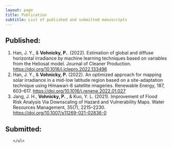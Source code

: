 ```yaml
---
layout: page
title: Publication
subtitle: List of published and submitted manuscripts
---
```

<div class="content">
	<h2>Published:</h2>
	<ol>
        <li>
		Han, J. Y., & <strong>Vohnicky, P.</strong>. (2022). Estimation of global and diffuse horizontal irradiance by machine learning techniques based on variables from the Heliosat model. Journal of Cleaner Production. <a href="https://doi.org/10.1016/j.jclepro.2022.133496" target="_blank">https://doi.org/10.1016/j.jclepro.2022.133496</a>
		</li>
		<li>
			Han, J. Y., & <strong>Vohnicky, P.</strong> (2022). An optimized approach for mapping solar irradiance in a mid-low latitude region based on a site-adaptation technique using Himawari-8 satellite imageries. Renewable Energy, 187, 603–617. <a href="https://doi.org/10.1016/j.renene.2022.01.027" target="_blank">https://doi.org/10.1016/j.renene.2022.01.027</a>
		</li>
		<li>
			Jang, J. H., <strong>Vohnicky, P.</strong> , & Kuo, Y. L. (2021). Improvement of Flood Risk Analysis Via Downscaling of Hazard and Vulnerability Maps. Water Resources Management, 35(7), 2215–2230. <a href="https://doi.org/10.1007/s11269-021-02836-0" target="_blank">https://doi.org/10.1007/s11269-021-02836-0</a>
		</li>
	</ol>
	<p></p>
	<h2>Submitted:</h2>
	<ul>

	</ul>
</div>
